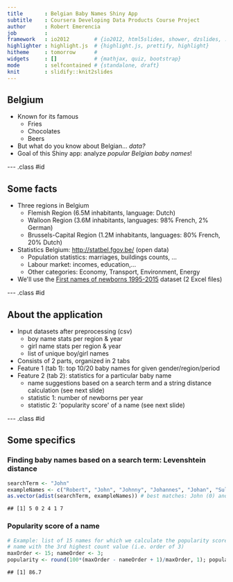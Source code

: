 ```yaml
---
title       : Belgian Baby Names Shiny App
subtitle    : Coursera Developing Data Products Course Project
author      : Robert Emerencia
job         : 
framework   : io2012        # {io2012, html5slides, shower, dzslides, ...}
highlighter : highlight.js  # {highlight.js, prettify, highlight}
hitheme     : tomorrow      # 
widgets     : []            # {mathjax, quiz, bootstrap}
mode        : selfcontained # {standalone, draft}
knit        : slidify::knit2slides
---
```


## Belgium

- Known for its famous
    - Fries
    - Chocolates
    - Beers
- But what do you know about Belgian... *data?*
- Goal of this Shiny app: analyze *popular Belgian baby names*!

--- .class #id 

## Some facts
- Three regions in Belgium
    - Flemish Region (6.5M inhabitants, language: Dutch)
    - Walloon Region (3.6M inhabitants, languages: 98% French, 2% German)
    - Brussels-Capital Region (1.2M inhabitants, languages: 80% French, 20% Dutch)
- Statistics Belgium: http://statbel.fgov.be/ (open data)
    - Population statistics: marriages, buildings counts, ...
    - Labour market: incomes, education,...
    - Other categories: Economy, Transport, Environment, Energy
- We'll use the [First names of newborns 1995-2015](http://statbel.fgov.be/nl/modules/publications/statistiques/bevolking/bevolking_-_voornamen_van_de_pasgeborenen_1995-2014.jsp) dataset (2 Excel files)

--- .class #id 

## About the application
- Input datasets after preprocessing (csv)
    - boy name stats per region & year
    - girl name stats per region & year
    - list of unique boy/girl names
- Consists of 2 parts, organized in 2 tabs
- Feature 1 (tab 1): top 10/20 baby names for given gender/region/period
- Feature 2 (tab 2): statistics for a particular baby name
    - name suggestions based on a search term and a string distance calculation
    (see next slide)
    - statistic 1: number of newborns per year
    - statistic 2: 'popularity score' of a name (see next slide)

--- .class #id 

## Some specifics
### Finding baby names based on a search term: Levenshtein distance

```r
searchTerm <- "John"
exampleNames <- c("Robert", "John", "Johnny", "Johannes", "Johan", "Sulayman")
as.vector(adist(searchTerm, exampleNames)) # best matches: John (0) and Johan (1)
```

```
## [1] 5 0 2 4 1 7
```
### Popularity score of a name

```r
# Example: list of 15 names for which we calculate the popularity score of the
# name with the 3rd highest count value (i.e. order of 3)
maxOrder <- 15; nameOrder <- 3; 
popularity <- round(100*(maxOrder - nameOrder + 1)/maxOrder, 1); popularity
```

```
## [1] 86.7
```





